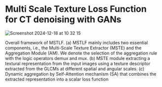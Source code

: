 # Multi Scale Texture Loss Function for CT denoising with GANs


![Screenshot 2024-12-18 at 10 32 15](https://github.com/user-attachments/assets/d2cfb70f-e2e1-4db2-aa39-4cedce988b55)



Overall framework of MSTLF. (a) MSTLF mainly includes two essential components, i.e., the Multi-Scale Texture Extractor (MSTE) and the Aggregation Module (AM). We denote the selection of the aggregation rule with the logic operators demux and mux. (b) MSTE module extracting a textural representation from the input images using a texture descriptor extracted from the GLCMs at different spatial and angular scales. (c) Dynamic aggregation by Self-Attention mechanism (SA) that combines the extracted representation into a scalar loss function

